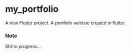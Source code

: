 # my_portfolio

A new Flutter project.
A portfolio webiste created in flutter.
### Note
Still in progress...
